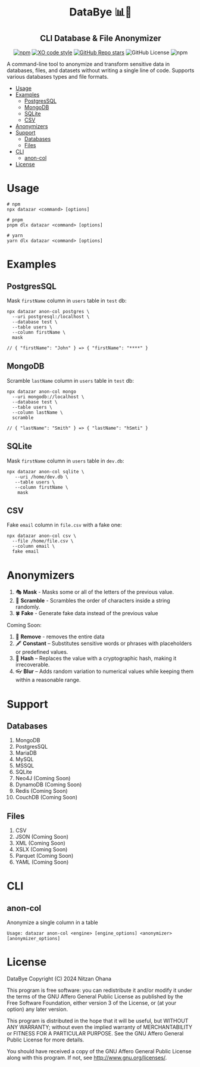 

<h1 align="center">DataBye 📊👋</h1>
<h2 align="center">CLI Database & File Anonymizer</h2>

<div align="center">

[![npm](https://img.shields.io/npm/v/datazar)](https://www.npmjs.com/package/datazar)
[![XO code style](https://img.shields.io/badge/code_style-XO-5ed9c7.svg)](https://github.com/xojs/xo)
[![GitHub Repo stars](https://img.shields.io/github/stars/nitzano/datazar?style=flat)](https://github.com/nitzano/datazar/stargazers)
![GitHub License](https://img.shields.io/github/license/nitzano/datazar)
![npm](https://img.shields.io/npm/dw/datazar)

</div>

A command-line tool to anonymize and transform sensitive data in databases, files, and datasets without writing a single line of code. Supports various databases types and file formats. 

- [Usage](#usage)
- [Examples](#examples)
  - [PostgresSQL](#postgressql)
  - [MongoDB](#mongodb)
  - [SQLite](#sqlite)
  - [CSV](#csv)
- [Anonymizers](#anonymizers)
- [Support](#support)
  - [Databases](#databases)
  - [Files](#files)
- [CLI](#cli)
  - [anon-col](#anon-col)
- [License](#license)


# Usage


```
# npm
npx datazar <command> [options]

# pnpm
pnpm dlx datazar <command> [options]

# yarn
yarn dlx datazar <command> [options]
```

# Examples

## PostgresSQL

Mask `firstName` column in `users` table in `test` db:
```
npx datazar anon-col postgres \ 
  --uri postgresql:/localhost \
  --database test \
  --table users \
  --column firstName \
  mask

// { "firstName": "John" } => { "firstName": "****" }
```

## MongoDB

Scramble `lastName` column in `users` table in `test` db:
```
npx datazar anon-col mongo 
  --uri mongodb://localhost \
  --database test \ 
  --table users \ 
  --column lastName \
  scramble

// { "lastName": "Smith" } => { "lastName": "hSmti" }
```

## SQLite

Mask `firstName` column in `users` table in `dev.db`:
```
npx datazar anon-col sqlite \
   --uri /home/dev.db \
   --table users \
   --column firstName \
    mask
```

## CSV

Fake `email` column in `file.csv` with a fake one:
```
npx datazar anon-col csv \ 
  --file /home/file.csv \ 
  --column email \ 
  fake email
```

# Anonymizers

1. 🎭 **Mask** - Masks some or all of the letters of the previous value.
2. 🔀 **Scramble** - Scrambles the order of characters inside a string randomly.
1. 🍀 **Fake** - Generate fake data instead of the previous value

Coming Soon:

1. 🧽 **Remove**  - removes the entire data
2. 🖋️ **Constant** – Substitutes sensitive words or phrases with placeholders or predefined values.
3. 🔐 **Hash** – Replaces the value with a cryptographic hash, making it irrecoverable.
4. 👓 **Blur** – Adds random variation to numerical values while keeping them within a reasonable range.

# Support

## Databases

1. MongoDB 
2. PostgresSQL
3. MariaDB
4. MySQL
5. MSSQL
6. SQLite
7. Neo4J (Coming Soon)
8. DynamoDB (Coming Soon)
9. Redis (Coming Soon)
10. CouchDB (Coming Soon)

## Files 

1. CSV 
2. JSON (Coming Soon)
3. XML (Coming Soon)
4. XSLX (Coming Soon)
5. Parquet (Coming Soon)
6. YAML (Coming Soon)



# CLI

## anon-col 

Anonymize a single column in a table

```
Usage: datazar anon-col <engine> [engine_options] <anonymizer> [anonymizer_options]
```

# License

DataBye
Copyright (C) 2024 Nitzan Ohana

This program is free software: you can redistribute it and/or modify
it under the terms of the GNU Affero General Public License as published by
the Free Software Foundation, either version 3 of the License, or
(at your option) any later version.

This program is distributed in the hope that it will be useful,
but WITHOUT ANY WARRANTY; without even the implied warranty of
MERCHANTABILITY or FITNESS FOR A PARTICULAR PURPOSE.  See the
GNU Affero General Public License for more details.

You should have received a copy of the GNU Affero General Public License
along with this program.  If not, see <http://www.gnu.org/licenses/>.